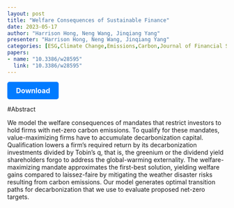 ```yaml
---
layout: post
title: "Welfare Consequences of Sustainable Finance"
date: 2023-05-17
author: "Harrison Hong, Neng Wang, Jinqiang Yang"
presenter: "Harrison Hong, Neng Wang, Jinqiang Yang"
categories: [ESG,Climate Change,Emissions,Carbon,Journal of Financial Studies]
papers:
- name: "10.3386/w28595"
  link: "10.3386/w28595"
---
```


<p>
  <a href='https://papers.ssrn.com/sol3/papers.cfm?abstract_id=3805189' class='button'>
    Download
  </a>
</p>

<style>
  .button {
    display: inline-block;
    padding: 10px 20px;
    background-color: #007bff;
    color: #fff;
    text-decoration: none;
    border-radius: 5px;
    font-size: 16px;
    font-weight: bold;
  }
</style>

#Abstract
<p>We model the welfare consequences of mandates that restrict investors to hold firms with net-zero carbon emissions. To qualify for these mandates, value-maximizing firms have to accumulate decarbonization capital. Qualification lowers a firm’s required return by its decarbonization investments divided by Tobin’s q, that is, the greenium or the dividend yield shareholders forgo to address the global-warming externality. The welfare-maximizing mandate approximates the first-best solution, yielding welfare gains compared to laissez-faire by mitigating the weather disaster risks resulting from carbon emissions. Our model generates optimal transition paths for decarbonization that we use to evaluate proposed net-zero targets.</p>
